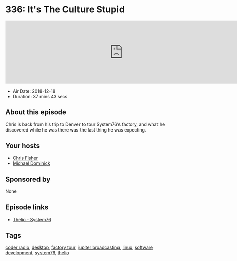 # 336: It's The Culture Stupid

<iframe src="https://player.fireside.fm/v2/MLf2ZzhC+-9HaL-R4?theme=dark" width="740" height="200" frameborder="0" scrolling="no"></iframe>

* Air Date: 2018-12-18
* Duration: 37 mins 43 secs

## About this episode

Chris is back from his trip to Denver to tour System76’s factory, and what he discovered while he was there was the last thing he was expecting.

## Your hosts
* [Chris Fisher](https://coder.show/hosts/chrislas)
* [Michael Dominick](https://coder.show/hosts/michael)

## Sponsored by

None



## Episode links

  * [Thelio - System76](https://system76.com/desktops "Thelio - System76")



## Tags

[coder radio](https://coder.show/tags/coder%20radio), [desktop](https://coder.show/tags/desktop), [factory tour](https://coder.show/tags/factory%20tour), [jupiter broadcasting](https://coder.show/tags/jupiter%20broadcasting), [linux](https://coder.show/tags/linux), [software development](https://coder.show/tags/software%20development), [system76](https://coder.show/tags/system76), [thelio](https://coder.show/tags/thelio)
